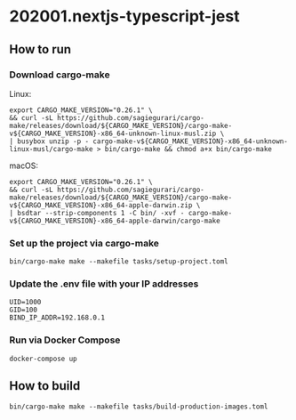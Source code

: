 # 202001.nextjs-typescript-jest

## How to run

### Download cargo-make

Linux:

```shellsession
export CARGO_MAKE_VERSION="0.26.1" \
&& curl -sL https://github.com/sagiegurari/cargo-make/releases/download/${CARGO_MAKE_VERSION}/cargo-make-v${CARGO_MAKE_VERSION}-x86_64-unknown-linux-musl.zip \
| busybox unzip -p - cargo-make-v${CARGO_MAKE_VERSION}-x86_64-unknown-linux-musl/cargo-make > bin/cargo-make && chmod a+x bin/cargo-make
```

macOS:

```shellsession
export CARGO_MAKE_VERSION="0.26.1" \
&& curl -sL https://github.com/sagiegurari/cargo-make/releases/download/${CARGO_MAKE_VERSION}/cargo-make-v${CARGO_MAKE_VERSION}-x86_64-apple-darwin.zip \
| bsdtar --strip-components 1 -C bin/ -xvf - cargo-make-v${CARGO_MAKE_VERSION}-x86_64-apple-darwin/cargo-make
```

### Set up the project via cargo-make

```shellsession
bin/cargo-make make --makefile tasks/setup-project.toml
```

### Update the .env file with your IP addresses

```
UID=1000
GID=100
BIND_IP_ADDR=192.168.0.1
```

### Run via Docker Compose

```shellsession
docker-compose up
```

## How to build

```shellsession
bin/cargo-make make --makefile tasks/build-production-images.toml
```
